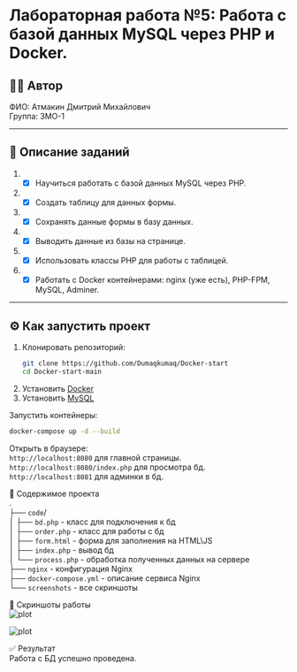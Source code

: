 # Лабораторная работа №5: Работа с базой данных MySQL через PHP и Docker.  

## 👩‍💻 Автор
ФИО: Атмакин Дмитрий Михайлович     
Группа: 3МО-1

---

## 📌 Описание заданий  

1. - [x] Научиться работать с базой данных MySQL через PHP.    
2. - [x] Создать таблицу для данных формы.   
3. - [x] Сохранять данные формы в базу данных.   
4. - [x] Выводить данные из базы на странице.      
5. - [x] Использовать классы PHP для работы с таблицей.   
6. - [x] Работать с Docker контейнерами: nginx (уже есть), PHP-FPM, MySQL, Adminer.     

---

## ⚙️ Как запустить проект

1. Клонировать репозиторий:
   ```bash  
   git clone https://github.com/Dumaqkumaq/Docker-start  
   cd Docker-start-main 
2. Установить [Docker](https://github.com/docker)   
3. Установить [MySQL](https://www.mysql.com)    

Запустить контейнеры:
```bash  
docker-compose up -d --build
```   

Открыть в браузере:  
```http://localhost:8080``` для главной страницы.  
```http://localhost:8080/index.php``` для просмотра бд.  
```http://localhost:8081``` для админки в бд.  

📂 Содержимое проекта   
.  
├── ```code```/   
│   ├── ```bd.php``` - класс для подключения к бд  
│   ├── ```order.php``` - класс для работы с бд  
│   ├── ```form.html``` - форма для заполнения на HTML\JS   
│   ├── ```index.php``` - вывод бд         
│   └── ```process.php``` - обработка полученных данных на сервере     
├── ```nginx```  -  конфигурация Nginx    
├── ```docker-compose.yml``` - описание сервиса Nginx    
└── ```screenshots``` - все скриншоты  

📸 Скриншоты работы  
![plot](./screenshots/1.jpg)    

![plot](./screenshots/2.jpg) 

✅ Результат    
Работа с БД успешно проведена.  